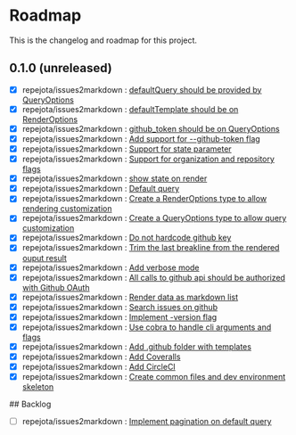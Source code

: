 Roadmap
=======

This is the changelog and roadmap for this project.

0.1.0 (unreleased)
------------------
- [x] repejota/issues2markdown : [defaultQuery should be provided by QueryOptions](https://github.com/repejota/issues2markdown/issues/37)
- [x] repejota/issues2markdown : [defaultTemplate should be on RenderOptions](https://github.com/repejota/issues2markdown/issues/34)
- [x] repejota/issues2markdown : [github_token should be on QueryOptions](https://github.com/repejota/issues2markdown/issues/33)
- [x] repejota/issues2markdown : [Add support for --github-token flag](https://github.com/repejota/issues2markdown/issues/32)
- [x] repejota/issues2markdown : [Support for state parameter](https://github.com/repejota/issues2markdown/issues/31)
- [x] repejota/issues2markdown : [Support for organization and repository flags](https://github.com/repejota/issues2markdown/issues/30)
- [x] repejota/issues2markdown : [show state on render ](https://github.com/repejota/issues2markdown/issues/29)
- [x] repejota/issues2markdown : [Default query ](https://github.com/repejota/issues2markdown/issues/28)
- [x] repejota/issues2markdown : [Create a RenderOptions type to allow rendering customization](https://github.com/repejota/issues2markdown/issues/25)
- [x] repejota/issues2markdown : [Create a QueryOptions type to allow query customization](https://github.com/repejota/issues2markdown/issues/24)
- [x] repejota/issues2markdown : [Do not hardcode github key](https://github.com/repejota/issues2markdown/issues/23)
- [x] repejota/issues2markdown : [Trim the last breakline from the rendered ouput result](https://github.com/repejota/issues2markdown/issues/20)
- [x] repejota/issues2markdown : [Add verbose mode](https://github.com/repejota/issues2markdown/issues/19)
- [x] repejota/issues2markdown : [All calls to github api should be authorized with Github OAuth](https://github.com/repejota/issues2markdown/issues/17)
- [x] repejota/issues2markdown : [Render data as markdown list](https://github.com/repejota/issues2markdown/issues/12)
- [x] repejota/issues2markdown : [Search issues on github](https://github.com/repejota/issues2markdown/issues/11)
- [x] repejota/issues2markdown : [Implement -version flag](https://github.com/repejota/issues2markdown/issues/10)
- [x] repejota/issues2markdown : [Use cobra to handle cli arguments and flags](https://github.com/repejota/issues2markdown/issues/9)
- [x] repejota/issues2markdown : [Add .github folder with templates](https://github.com/repejota/issues2markdown/issues/4)
- [x] repejota/issues2markdown : [Add Coveralls](https://github.com/repejota/issues2markdown/issues/3)
- [x] repejota/issues2markdown : [Add CircleCI](https://github.com/repejota/issues2markdown/issues/2)
- [x] repejota/issues2markdown : [ Create common files and dev environment skeleton](https://github.com/repejota/issues2markdown/issues/1)

## Backlog

- [ ] repejota/issues2markdown : [Implement pagination on default query](https://github.com/repejota/issues2markdown/issues/35)